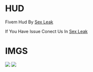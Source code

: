 # HUD
Fivem Hud By [Sex Leak](https://discord.gg/xY8JngNJtc)
<br>

If You Have Issue Conect Us In [Sex Leak](https://discord.gg/xY8JngNJtc) 

# IMGS
<img src="https://cdn.discordapp.com/attachments/856559759947595787/869291090786779166/Screenshot_641.png"></img>
<img src="https://cdn.discordapp.com/attachments/856559759947595787/869291257271287869/Screenshot_642.png"></img>
